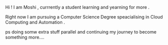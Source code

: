 Hi ! I am Moshi , currrently a student learning and yearning for more .

Right now I am pursuing a Computer Science Degree speacialising in Cloud Computing and Automation .

ps doing somw extra stuff parallel and continuing my journey to become something more....
